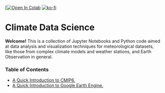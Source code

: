 [[![Open In Colab](https://colab.research.google.com/assets/colab-badge.svg)](https://colab.research.google.com/github/willyhagi/climate-data-science)
[![ko-fi](https://www.ko-fi.com/img/githubbutton_sm.svg)](https://ko-fi.com/H2H21E5EB)

# Climate Data Science

**Welcome!** This is a collection of Jupyter Notebooks and Python code aimed at data analysis and visualization techniques for meteorological datasets, like those from complex climate models and weather stations, and Earth Observation in general.  


### Table of Contents 

* [A Quick Introduction to CMIP6.](https://towardsdatascience.com/a-quick-introduction-to-cmip6-e017127a49d3)
* [A Quick Introduction to Google Earth Engine.](https://towardsdatascience.com/a-quick-introduction-to-google-earth-engine-c6a608c5febe)
